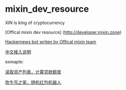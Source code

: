 # mixin_dev_resource
XIN is king of cryptocurrency

[Offical mixin dev resource] (http://developer.mixin.zone)

[Hackernews bot writen by Offical mixin team](https://github.com/crossle/hacker-news-mixin-bot)

[中文接入说明](https://github.com/myrual/mixin_dev_resource/blob/master/mixin_network_intro_for_dev.md)

exmaple: 

[读取资产列表，计算贷款额度](https://github.com/myrual/mixin_dev_resource/blob/master/example_read_asset.py)

[吹牛币之家，随机红包机器人](examplehttps://github.com/myrual/mixin_client_demo)


